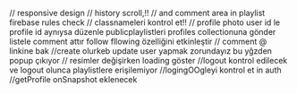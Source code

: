 // responsive design
// history scroll,!!
// and comment area in playlist firebase rules check
// classnameleri kontrol et!!
// profile photo user id le profile id aynıysa düzenle publicplaylistleri profiles collectionuna gönder listele comment attır follow fllowing özelliğini etkinleştir
// comment @ linkine bak
//create olurkeb update user yapmak zorundayız bu yğzden popup çıkıyor
// resimler değişirken loading göster
//logout kontrol edilecek ve logout olunca playlistlere erişilemiyor
//logingOOgleyi kontrol et in auth
//getProfile onSnapshot eklenecek